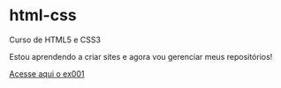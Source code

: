 # html-css
 Curso de HTML5 e CSS3

Estou aprendendo a criar sites e agora vou gerenciar meus repositórios!

<a href= https://nathalopeszerbo.github.io/html-css/exercicios/ex001/index.html> Acesse aqui o ex001 </a>